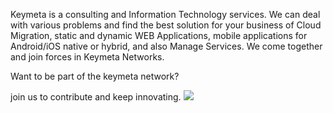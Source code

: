 Keymeta is a consulting and Information Technology services. We can deal with various problems and
find the best solution for your business of Cloud Migration, static and dynamic WEB Applications, mobile applications for Android/iOS native or hybrid, and also Manage Services. We come together and join forces in Keymeta Networks.

Want to be part of the keymeta network?


join us to contribute and keep innovating.
<img src="https://user-images.githubusercontent.com/73097560/115834477-dbab4500-a447-11eb-908a-139a6edaec5c.gif">

